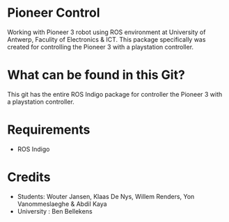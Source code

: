 # Pioneer Control
Working with Pioneer 3 robot using ROS environment at University of Antwerp, Faculity of Electronics & ICT. 
This package specifically was created for controlling the Pioneer 3 with a playstation controller.

# What can be found in this Git?
This git has the entire ROS Indigo package for controller the Pioneer 3 with a playstation controller.

# Requirements
* ROS Indigo 

# Credits
* Students: Wouter Jansen, Klaas De Nys, Willem Renders, Yon Vanommeslaeghe & Abdil Kaya 
* University : Ben Bellekens


